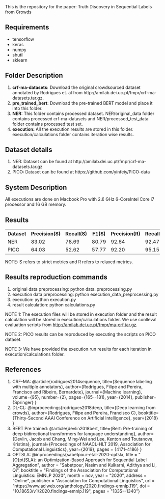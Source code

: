 <html>
<head>This is the repository for the paper: Truth Discovery in Sequential Labels from Crowds</head>

<h2> Requirements </h2>
 <ul>
  <li>tensorflow</li>
  <li>keras</li>
  <li>numpy</li>
  <li>shutil</li>
  <li>sklearn</li>
</ul> 

<h2>Folder Description</h2>
 <ol>
  <li><strong>crf-ma-datasets:</strong> Download the original crowdsourced dataset annotated by Rodrigues et. al from http://amilab.dei.uc.pt/fmpr/crf-ma-datasets.tar.gz. </li>
  <li><strong>pre_trained_bert:</strong> Download the pre-trained BERT model and place it into this folder.</li>
  <li><strong>NER:</strong> This folder contains processed dataset. NER/original_data folder contains processed crf-ma-datasets and NER/processed_test_data folder contains processed test set.</li>
  <li><strong>execution:</strong> All the execution results are stored in this folder. execution/calculations folder contains iteration wise results.</li>
</ol> 

<h2>Dataset details</h2>
<ol>
    <li>NER: Dataset can be found at http://amilab.dei.uc.pt/fmpr/crf-ma-datasets.tar.gz</li>
    <li>PICO: Dataset can be found at https://github.com/yinfeiy/PICO-data</li>
</ol>

<h2>System Description</h2>
All executions are done on Macbook Pro with 2.6 GHz 6-CoreIntel Core i7 processor and 16 GB memory.

<h2>Results</h2>

 <table style="width:100%">
  <tr>
    <th>Dataset</th>
    <th>Precision(S)</th>
    <th>Recall(S)</th>
    <th>F1(S)</th>
    <th>Precision(R)</th>
    <th>Recall(R)</th>
    <th>F1(R)</th>
  </tr>
  <tr>
    <td>NER</td>
    <td>83.02</td>
    <td>78.69</td>
    <td>80.79</td>
    <td>92.64</td>
    <td>92.47</td>
    <td>91.63</td>
  </tr>
  <tr>
    <td>PICO</td>
    <td>64.03</td>
    <td>52.62</td>
    <td>57.77</td>
    <td>92.20</td>
    <td>95.15</td>
    <td>93.65</td>
  </tr>
</table> 
NOTE: S refers to strict metrics and R refers to relaxed metrics.
<h2>Results reproduction commands</h2>
<ol>
    <li>original data preprocessing: python data_preprocessing.py</li>
    <li>execution data preprocessing: python execution_data_preprocessing.py</li>
    <li>execution: python execution.py</li>
    <li>result calculation: python calculations.py</li>
</ol>

NOTE 1: The execution files will be stored in execution folder and the result calculation will be stored in execution/calculations folder. We use conlleval evaluation scripts from  http://amilab.dei.uc.pt/fmpr/ma-crf.tar.gz.

NOTE 2: PICO results can be reproduced by executing the scripts on PICO dataset.

NOTE 3: We have provided the execution run results for each iteration in execution/calculations folder.

<h2>References</h2>
<ol> <li>CRF-MA: 
@article{rodrigues2014sequence,
  title={Sequence labeling with multiple annotators},
  author={Rodrigues, Filipe and Pereira, Francisco and Ribeiro, Bernardete},
  journal={Machine learning},
  volume={95},
  number={2},
  pages={165--181},
  year={2014},
  publisher={Springer}
}</li>
<li>DL-CL: @inproceedings{rodrigues2018deep,
  title={Deep learning from crowds},
  author={Rodrigues, Filipe and Pereira, Francisco C},
  booktitle={Thirty-Second AAAI Conference on Artificial Intelligence},
  year={2018}
}</li>
<li>BERT Pre trained: @article{devlin2018bert,
  title={Bert: Pre-training of deep bidirectional transformers for language understanding},
  author={Devlin, Jacob and Chang, Ming-Wei and Lee, Kenton and Toutanova, Kristina},
  journal={Proceedings of NAACL-HLT 2019, Association for Computational Linguistics},
  year={2019},
  pages = {4171–4186}
}</li>
<li>OPTSLA: @inproceedings{sabetpour-etal-2020-optsla,
    title = "{O}pt{SLA}: an Optimization-Based Approach for Sequential Label Aggregation",
    author = "Sabetpour, Nasim  and
      Kulkarni, Adithya  and
      Li, Qi",
    booktitle = "Findings of the Association for Computational Linguistics: EMNLP 2020",
    month = nov,
    year = "2020",
    address = "Online",
    publisher = "Association for Computational Linguistics",
    url = "https://www.aclweb.org/anthology/2020.findings-emnlp.119",
    doi = "10.18653/v1/2020.findings-emnlp.119",
    pages = "1335--1340"}
</li>
</ol>


</html>


